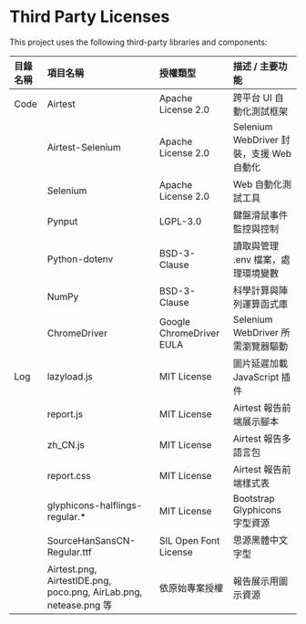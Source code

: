 # Third Party Licenses

This project uses the following third-party libraries and components:

| 目錄名稱 | 項目名稱 | 授權類型 | 描述 / 主要功能 |
| :--- | :--- | :--- | :--- |
| Code | Airtest | Apache License 2.0 | 跨平台 UI 自動化測試框架 |
|  | Airtest-Selenium | Apache License 2.0 | Selenium WebDriver 封裝，支援 Web 自動化 |
|  | Selenium | Apache License 2.0 | Web 自動化測試工具 |
|  | Pynput | LGPL-3.0 | 鍵盤滑鼠事件監控與控制 |
|  | Python-dotenv | BSD-3-Clause | 讀取與管理 .env 檔案，處理環境變數 |
|  | NumPy | BSD-3-Clause | 科學計算與陣列運算函式庫 |
|  | ChromeDriver | Google ChromeDriver EULA | Selenium WebDriver 所需瀏覽器驅動 |
| Log | lazyload.js | MIT License | 圖片延遲加載 JavaScript 插件 |
|  | report.js | MIT License | Airtest 報告前端展示腳本 |
|  | zh_CN.js | MIT License | Airtest 報告多語言包 |
|  | report.css | MIT License | Airtest 報告前端樣式表 |
|  | glyphicons-halflings-regular.* | MIT License | Bootstrap Glyphicons 字型資源 |
|  | SourceHanSansCN-Regular.ttf | SIL Open Font License | 思源黑體中文字型 |
|  | Airtest.png, AirtestIDE.png, poco.png, AirLab.png, netease.png 等 | 依原始專案授權 | 報告展示用圖示資源 |
